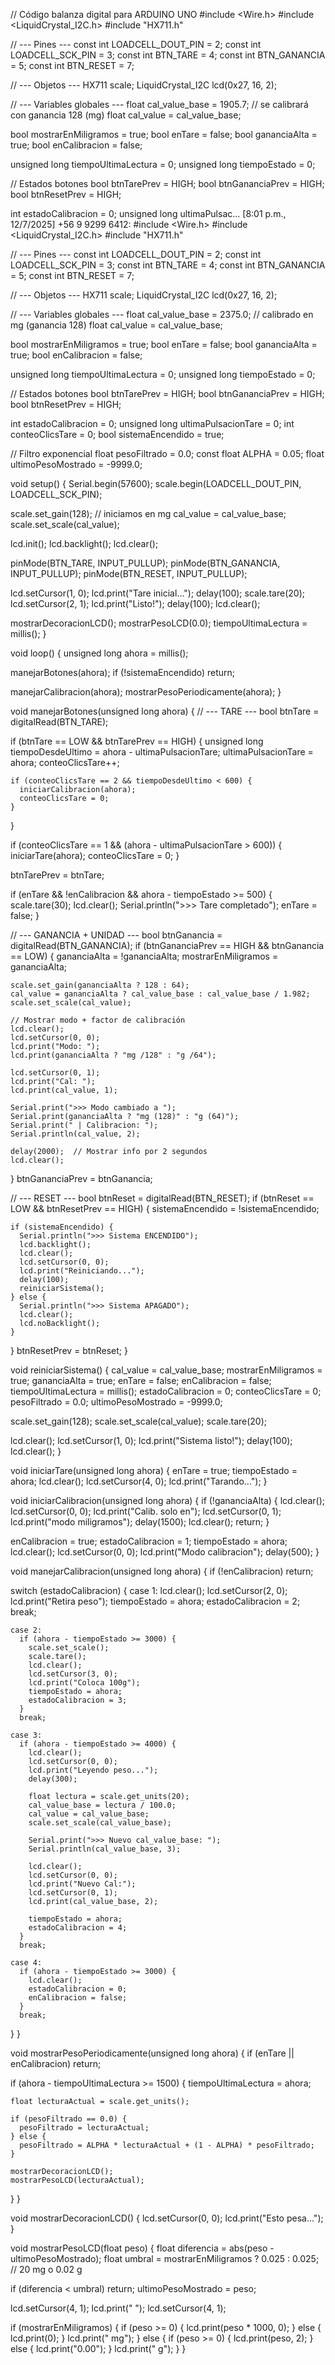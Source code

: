 // Código balanza digital para ARDUINO UNO
#include <Wire.h>
#include <LiquidCrystal_I2C.h>
#include "HX711.h"

// --- Pines ---
const int LOADCELL_DOUT_PIN = 2;
const int LOADCELL_SCK_PIN  = 3;
const int BTN_TARE = 4;
const int BTN_GANANCIA = 5;
const int BTN_RESET = 7;

// --- Objetos ---
HX711 scale;
LiquidCrystal_I2C lcd(0x27, 16, 2);

// --- Variables globales ---
float cal_value_base = 1905.7;  // se calibrará con ganancia 128 (mg)
float cal_value = cal_value_base;

bool mostrarEnMiligramos = true;
bool enTare = false;
bool gananciaAlta = true;
bool enCalibracion = false;

unsigned long tiempoUltimaLectura = 0;
unsigned long tiempoEstado = 0;

// Estados botones
bool btnTarePrev = HIGH;
bool btnGananciaPrev = HIGH;
bool btnResetPrev = HIGH;

int estadoCalibracion = 0;
unsigned long ultimaPulsac…
[8:01 p.m., 12/7/2025] +56 9 9299 6412: #include <Wire.h>
#include <LiquidCrystal_I2C.h>
#include "HX711.h"

// --- Pines ---
const int LOADCELL_DOUT_PIN = 2;
const int LOADCELL_SCK_PIN  = 3;
const int BTN_TARE = 4;
const int BTN_GANANCIA = 5;
const int BTN_RESET = 7;

// --- Objetos ---
HX711 scale;
LiquidCrystal_I2C lcd(0x27, 16, 2);

// --- Variables globales ---
float cal_value_base = 2375.0;  // calibrado en mg (ganancia 128)
float cal_value = cal_value_base;

bool mostrarEnMiligramos = true;
bool enTare = false;
bool gananciaAlta = true;
bool enCalibracion = false;

unsigned long tiempoUltimaLectura = 0;
unsigned long tiempoEstado = 0;

// Estados botones
bool btnTarePrev = HIGH;
bool btnGananciaPrev = HIGH;
bool btnResetPrev = HIGH;

int estadoCalibracion = 0;
unsigned long ultimaPulsacionTare = 0;
int conteoClicsTare = 0;
bool sistemaEncendido = true;

// Filtro exponencial
float pesoFiltrado = 0.0;
const float ALPHA = 0.05;
float ultimoPesoMostrado = -9999.0;

void setup() {
  Serial.begin(57600);
  scale.begin(LOADCELL_DOUT_PIN, LOADCELL_SCK_PIN);

  scale.set_gain(128);  // iniciamos en mg
  cal_value = cal_value_base;
  scale.set_scale(cal_value);

  lcd.init();
  lcd.backlight();
  lcd.clear();

  pinMode(BTN_TARE, INPUT_PULLUP);
  pinMode(BTN_GANANCIA, INPUT_PULLUP);
  pinMode(BTN_RESET, INPUT_PULLUP);

  lcd.setCursor(1, 0);
  lcd.print("Tare inicial...");
  delay(100);
  scale.tare(20);
  lcd.setCursor(2, 1);
  lcd.print("Listo!");
  delay(100);
  lcd.clear();

  mostrarDecoracionLCD();
  mostrarPesoLCD(0.0);
  tiempoUltimaLectura = millis();
}

void loop() {
  unsigned long ahora = millis();

  manejarBotones(ahora);
  if (!sistemaEncendido) return;

  manejarCalibracion(ahora);
  mostrarPesoPeriodicamente(ahora);
}

void manejarBotones(unsigned long ahora) {
  // --- TARE ---
  bool btnTare = digitalRead(BTN_TARE);

  if (btnTare == LOW && btnTarePrev == HIGH) {
    unsigned long tiempoDesdeUltimo = ahora - ultimaPulsacionTare;
    ultimaPulsacionTare = ahora;
    conteoClicsTare++;

    if (conteoClicsTare == 2 && tiempoDesdeUltimo < 600) {
      iniciarCalibracion(ahora);
      conteoClicsTare = 0;
    }
  }

  if (conteoClicsTare == 1 && (ahora - ultimaPulsacionTare > 600)) {
    iniciarTare(ahora);
    conteoClicsTare = 0;
  }

  btnTarePrev = btnTare;

  if (enTare && !enCalibracion && ahora - tiempoEstado >= 500) {
    scale.tare(30);
    lcd.clear();
    Serial.println(">>> Tare completado");
    enTare = false;
  }

  // --- GANANCIA + UNIDAD ---
  bool btnGanancia = digitalRead(BTN_GANANCIA);
  if (btnGananciaPrev == HIGH && btnGanancia == LOW) {
    gananciaAlta = !gananciaAlta;
    mostrarEnMiligramos = gananciaAlta;

    scale.set_gain(gananciaAlta ? 128 : 64);
    cal_value = gananciaAlta ? cal_value_base : cal_value_base / 1.982;
    scale.set_scale(cal_value);

    // Mostrar modo + factor de calibración
    lcd.clear();
    lcd.setCursor(0, 0);
    lcd.print("Modo: ");
    lcd.print(gananciaAlta ? "mg /128" : "g /64");

    lcd.setCursor(0, 1);
    lcd.print("Cal: ");
    lcd.print(cal_value, 1);

    Serial.print(">>> Modo cambiado a ");
    Serial.print(gananciaAlta ? "mg (128)" : "g (64)");
    Serial.print(" | Calibracion: ");
    Serial.println(cal_value, 2);

    delay(2000);  // Mostrar info por 2 segundos
    lcd.clear();
  }
  btnGananciaPrev = btnGanancia;

  // --- RESET ---
  bool btnReset = digitalRead(BTN_RESET);
  if (btnReset == LOW && btnResetPrev == HIGH) {
    sistemaEncendido = !sistemaEncendido;

    if (sistemaEncendido) {
      Serial.println(">>> Sistema ENCENDIDO");
      lcd.backlight();
      lcd.clear();
      lcd.setCursor(0, 0);
      lcd.print("Reiniciando...");
      delay(100);
      reiniciarSistema();
    } else {
      Serial.println(">>> Sistema APAGADO");
      lcd.clear();
      lcd.noBacklight();
    }
  }
  btnResetPrev = btnReset;
}

void reiniciarSistema() {
  cal_value = cal_value_base;
  mostrarEnMiligramos = true;
  gananciaAlta = true;
  enTare = false;
  enCalibracion = false;
  tiempoUltimaLectura = millis();
  estadoCalibracion = 0;
  conteoClicsTare = 0;
  pesoFiltrado = 0.0;
  ultimoPesoMostrado = -9999.0;

  scale.set_gain(128);
  scale.set_scale(cal_value);
  scale.tare(20);

  lcd.clear();
  lcd.setCursor(1, 0);
  lcd.print("Sistema listo!");
  delay(100);
  lcd.clear();
}

void iniciarTare(unsigned long ahora) {
  enTare = true;
  tiempoEstado = ahora;
  lcd.clear();
  lcd.setCursor(4, 0);
  lcd.print("Tarando...");
}

void iniciarCalibracion(unsigned long ahora) {
  if (!gananciaAlta) {
    lcd.clear();
    lcd.setCursor(0, 0);
    lcd.print("Calib. solo en");
    lcd.setCursor(0, 1);
    lcd.print("modo miligramos");
    delay(1500);
    lcd.clear();
    return;
  }

  enCalibracion = true;
  estadoCalibracion = 1;
  tiempoEstado = ahora;
  lcd.clear();
  lcd.setCursor(0, 0);
  lcd.print("Modo calibracion");
  delay(500);
}

void manejarCalibracion(unsigned long ahora) {
  if (!enCalibracion) return;

  switch (estadoCalibracion) {
    case 1:
      lcd.clear();
      lcd.setCursor(2, 0);
      lcd.print("Retira peso");
      tiempoEstado = ahora;
      estadoCalibracion = 2;
      break;

    case 2:
      if (ahora - tiempoEstado >= 3000) {
        scale.set_scale();
        scale.tare();
        lcd.clear();
        lcd.setCursor(3, 0);
        lcd.print("Coloca 100g");
        tiempoEstado = ahora;
        estadoCalibracion = 3;
      }
      break;

    case 3:
      if (ahora - tiempoEstado >= 4000) {
        lcd.clear();
        lcd.setCursor(0, 0);
        lcd.print("Leyendo peso...");
        delay(300);

        float lectura = scale.get_units(20);
        cal_value_base = lectura / 100.0;
        cal_value = cal_value_base;
        scale.set_scale(cal_value_base);

        Serial.print(">>> Nuevo cal_value_base: ");
        Serial.println(cal_value_base, 3);

        lcd.clear();
        lcd.setCursor(0, 0);
        lcd.print("Nuevo Cal:");
        lcd.setCursor(0, 1);
        lcd.print(cal_value_base, 2);

        tiempoEstado = ahora;
        estadoCalibracion = 4;
      }
      break;

    case 4:
      if (ahora - tiempoEstado >= 3000) {
        lcd.clear();
        estadoCalibracion = 0;
        enCalibracion = false;
      }
      break;
  }
}

void mostrarPesoPeriodicamente(unsigned long ahora) {
  if (enTare || enCalibracion) return;

  if (ahora - tiempoUltimaLectura >= 1500) {
    tiempoUltimaLectura = ahora;

    float lecturaActual = scale.get_units();

    if (pesoFiltrado == 0.0) {
      pesoFiltrado = lecturaActual;
    } else {
      pesoFiltrado = ALPHA * lecturaActual + (1 - ALPHA) * pesoFiltrado;
    }

    mostrarDecoracionLCD();
    mostrarPesoLCD(lecturaActual);
  }
}

void mostrarDecoracionLCD() {
  lcd.setCursor(0, 0);
  lcd.print("Esto pesa...");
}

void mostrarPesoLCD(float peso) {
  float diferencia = abs(peso - ultimoPesoMostrado);
  float umbral = mostrarEnMiligramos ? 0.025 : 0.025;  // 20 mg o 0.02 g

  if (diferencia < umbral) return;
  ultimoPesoMostrado = peso;

  lcd.setCursor(4, 1);
  lcd.print("          ");
  lcd.setCursor(4, 1);

  if (mostrarEnMiligramos) {
    if (peso >= 0) {
      lcd.print(peso * 1000, 0);
    } else {
      lcd.print(0);
    }
    lcd.print(" mg");
  } else {
    if (peso >= 0) {
      lcd.print(peso, 2);
    } else {
      lcd.print("0.00");
    }
    lcd.print(" g");
  }
}
